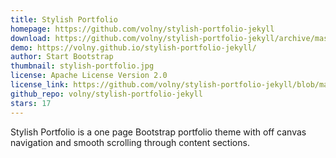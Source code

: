 ```yaml
---
title: Stylish Portfolio
homepage: https://github.com/volny/stylish-portfolio-jekyll
download: https://github.com/volny/stylish-portfolio-jekyll/archive/master.zip
demo: https://volny.github.io/stylish-portfolio-jekyll/
author: Start Bootstrap
thumbnail: stylish-portfolio.jpg
license: Apache License Version 2.0
license_link: https://github.com/volny/stylish-portfolio-jekyll/blob/master/LICENSE
github_repo: volny/stylish-portfolio-jekyll
stars: 17
---
```


Stylish Portfolio is a one page Bootstrap portfolio theme with off
canvas navigation and smooth scrolling through content sections.
